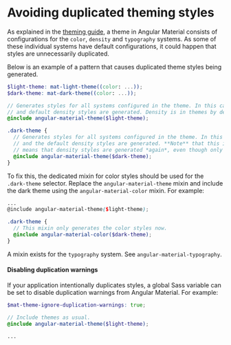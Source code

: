 # Avoiding duplicated theming styles

As explained in the [theming guide](./theming.md), a theme in Angular Material consists of
configurations for the `color`, `density` and `typography` systems. As some of these individual
systems have default configurations, it could happen that styles are unnecessarily duplicated.

Below is an example of a pattern that causes duplicated theme styles being generated.

```scss
$light-theme: mat-light-theme((color: ...));
$dark-theme: mat-dark-theme((color: ...));

// Generates styles for all systems configured in the theme. In this case, color styles
// and default density styles are generated. Density is in themes by default.
@include angular-material-theme($light-theme);

.dark-theme {
  // Generates styles for all systems configured in the theme. In this case, color styles
  // and the default density styles are generated. **Note** that this is a problem because it
  // means that density styles are generated *again*, even though only the color should change.
  @include angular-material-theme($dark-theme);
}
```

To fix this, the dedicated mixin for color styles should be used for the `.dark-theme`
selector. Replace the `angular-material-theme` mixin and include the dark theme using the
`angular-material-color` mixin. For example:

```scss
...
@include angular-material-theme($light-theme);

.dark-theme {
  // This mixin only generates the color styles now.
  @include angular-material-color($dark-theme);
}
```

A mixin exists for the `typography` system. See `angular-material-typography`.  

#### Disabling duplication warnings

If your application intentionally duplicates styles, a global Sass variable can be
set to disable duplication warnings from Angular Material. For example:

```scss
$mat-theme-ignore-duplication-warnings: true;

// Include themes as usual.
@include angular-material-theme($light-theme);

...
```
